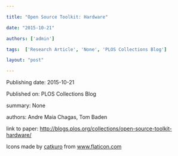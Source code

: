 ---
title: "Open Source Toolkit: Hardware"
date: "2015-10-21"
authors: ['admin']
tags:  ['Research Article', 'None', 'PLOS Collections Blog']
layout: "post"
---
Publishing date: 2015-10-21

Published on: PLOS Collections Blog

summary: None

authors: Andre Maia Chagas, Tom Baden

link to paper: http://blogs.plos.org/collections/open-source-toolkit-hardware/

Icons made by <a href="https://www.flaticon.com/free-icon/bookshelves_3576884" title="catkuro">catkuro</a> from <a href="https://www.flaticon.com/" title="Flaticon"> www.flaticon.com</a>